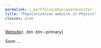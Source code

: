 ```yaml
---
permalink: /_portfolio/physiquereussite/
title: "Popularization website in Physics"
classes: wide
---
```

[Website](http://physiquereussite.fr/){: .btn .btn--primary}

Soon ...